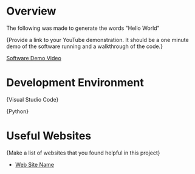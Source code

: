 # Overview

The following was made to generate the words "Hello World"

{Provide a link to your YouTube demonstration.  It should be a one minute demo of the software running and a walkthrough of the code.}

[Software Demo Video](https://www.youtube.com/watch?v=Ks6JH9u8YnU&ab_channel=Chan-YoungChoi)

# Development Environment

{Visual Studio Code}

{Python}

# Useful Websites

{Make a list of websites that you found helpful in this project}
* [Web Site Name](https://video.byui.edu/media/t/1_zyyx43ke)
